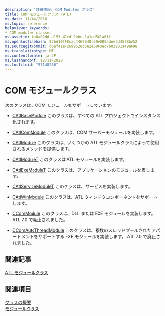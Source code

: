 ```yaml
---
description: '詳細情報: COM Modules クラス'
title: COM モジュールクラス (ATL)
ms.date: 11/04/2016
ms.topic: reference
helpviewer_keywords:
- COM modules classes
ms.assetid: 0a8a82dd-a153-47cd-9bbe-1a1ad5d1a6ff
ms.openlocfilehash: 82bd10f98cac4467640c59e005adee3d45f8bd52
ms.sourcegitcommit: d6af41e42699628c3e2e6063ec7b03931a49a098
ms.translationtype: MT
ms.contentlocale: ja-JP
ms.lasthandoff: 12/11/2020
ms.locfileid: "97148266"
---
```

# <a name="com-modules-classes"></a>COM モジュールクラス

次のクラスは、COM モジュールをサポートしています。

- [CAtlBaseModule](../atl/reference/catlbasemodule-class.md) このクラスは、すべての ATL プロジェクトでインスタンス化されます。

- [CAtlComModule](../atl/reference/catlcommodule-class.md) このクラスは、COM サーバーモジュールを実装します。

- [CAtlModule](../atl/reference/catlmodule-class.md) このクラスは、いくつかの ATL モジュールクラスによって使用されるメソッドを提供します。

- [CAtlModuleT](../atl/reference/catlmodulet-class.md) このクラスは ATL モジュールを実装します。

- [CAtlExeModuleT](../atl/reference/catlexemodulet-class.md) このクラスは、アプリケーションのモジュールを表します。

- [CAtlServiceModuleT](../atl/reference/catlservicemodulet-class.md) このクラスは、サービスを実装します。

- [CAtlWinModule](../atl/reference/catlwinmodule-class.md) このクラスは、ATL ウィンドウコンポーネントをサポートします。

- [CComModule](../atl/reference/ccommodule-class.md) このクラスは、DLL または EXE モジュールを実装します。 ATL 7.0 で廃止されました。

- [CComAutoThreadModule](../atl/reference/ccomautothreadmodule-class.md) このクラスは、複数のスレッドプールされたアパートメントをサポートする EXE モジュールを実装します。 ATL 7.0 で廃止されました。

## <a name="related-articles"></a>関連記事

[ATL モジュールクラス](../atl/atl-module-classes.md)

## <a name="see-also"></a>関連項目

[クラスの概要](../atl/atl-class-overview.md)<br/>
[モジュールクラス](../atl/atl-module-classes.md)

